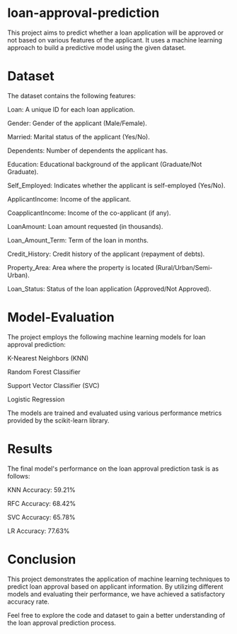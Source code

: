 # loan-approval-prediction

This project aims to predict whether a loan application will be approved or not based on various features of the applicant. It uses a machine learning approach to build a predictive model using the given dataset.

# Dataset

The dataset contains the following features:

Loan: A unique ID for each loan application.

Gender: Gender of the applicant (Male/Female).

Married: Marital status of the applicant (Yes/No).

Dependents: Number of dependents the applicant has.

Education: Educational background of the applicant (Graduate/Not Graduate).

Self_Employed: Indicates whether the applicant is self-employed (Yes/No).

ApplicantIncome: Income of the applicant.

CoapplicantIncome: Income of the co-applicant (if any).

LoanAmount: Loan amount requested (in thousands).

Loan_Amount_Term: Term of the loan in months.

Credit_History: Credit history of the applicant (repayment of debts).

Property_Area: Area where the property is located (Rural/Urban/Semi-Urban).

Loan_Status: Status of the loan application (Approved/Not Approved).


# Model-Evaluation

The project employs the following machine learning models for loan approval prediction:

K-Nearest Neighbors (KNN)

Random Forest Classifier

Support Vector Classifier (SVC)

Logistic Regression

The models are trained and evaluated using various performance metrics provided by the scikit-learn library.

# Results

The final model's performance on the loan approval prediction task is as follows:

KNN Accuracy: 59.21%

RFC Accuracy: 68.42%

SVC Accuracy: 65.78%

LR Accuracy: 77.63%

# Conclusion

This project demonstrates the application of machine learning techniques to predict loan approval based on applicant information. By utilizing different models and evaluating their performance, we have achieved a satisfactory accuracy rate.

Feel free to explore the code and dataset to gain a better understanding of the loan approval prediction process.
